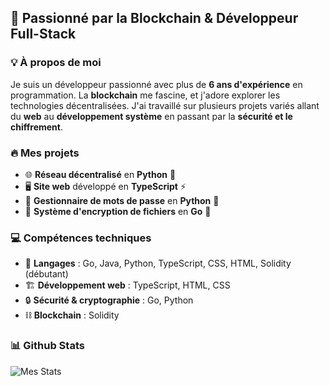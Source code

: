 ## 🚀 Passionné par la Blockchain & Développeur Full-Stack

### 💡 À propos de moi
Je suis un développeur passionné avec plus de **6 ans d'expérience** en programmation. La **blockchain** me fascine, et j'adore explorer les technologies décentralisées. J'ai travaillé sur plusieurs projets variés allant du **web** au **développement système** en passant par la **sécurité et le chiffrement**.

### 🔥 Mes projets
- 🌐 **Réseau décentralisé** en **Python** 📡
- 🖥️ **Site web** développé en **TypeScript** ⚡
- 🔑 **Gestionnaire de mots de passe** en **Python** 🔐
- 📂 **Système d'encryption de fichiers** en **Go** 🔏

### 💻 Compétences techniques
- 🚀 **Langages** : Go, Java, Python, TypeScript, CSS, HTML, Solidity (débutant)
- 🏗️ **Développement web** : TypeScript, HTML, CSS
- 🔒 **Sécurité & cryptographie** : Go, Python
- ⛓️ **Blockchain** : Solidity

### 📊 Github Stats
![Mes Stats](https://github-readme-stats.vercel.app/api?username=0xZKnw&show_icons=true&theme=dark)

